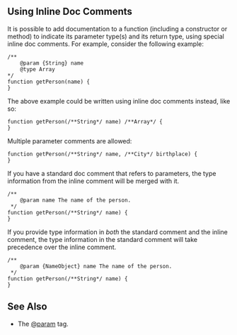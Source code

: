 ## Using Inline Doc Comments ##

It is possible to add documentation to a function (including a constructor or method) to indicate its parameter type(s) and its return type, using special inline doc comments. For example, consider the following example:

```
/**
    @param {String} name
    @type Array
*/
function getPerson(name) {
}
```

The above example could be written using inline doc comments instead, like so:

```
function getPerson(/**String*/ name) /**Array*/ {
}
```

Multiple parameter comments are allowed:

```
function getPerson(/**String*/ name, /**City*/ birthplace) {
}
```

If you have a standard doc comment that refers to parameters, the type information from the inline comment will be merged with it.

```
/**
    @param name The name of the person.
 */
function getPerson(/**String*/ name) {
}
```

If you provide type information in _both_ the standard comment and the inline comment, the type information in the standard comment will take precedence over the inline comment.

```
/**
    @param {NameObject} name The name of the person.
 */
function getPerson(/**String*/ name) {
}
```

## See Also ##
  * The [@param](TagParam.md) tag.